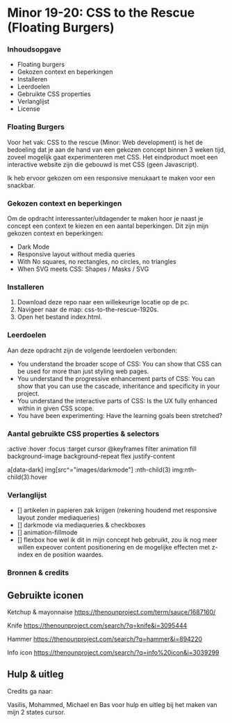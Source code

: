# Minor 19-20: CSS to the Rescue (Floating Burgers)

<!-- ![Trivia app screenshot](https://raw.githubusercontent.com/randy554/web-app-from-scratch-1920/master/images/Trivia%20app.png) -->

### Inhoudsopgave

- Floating burgers
- Gekozen context en beperkingen
- Installeren
- Leerdoelen
- Gebruikte CSS properties
- Verlanglijst
- License

### Floating Burgers
Voor het vak: CSS to the rescue (Minor: Web development) is het de bedoeling dat je aan de hand van een gekozen concept binnen
3 weken tijd, zoveel mogelijk gaat experimenteren met CSS. Het eindproduct moet een interactive website zijn die gebouwd is met
CSS (geen Javascript).

Ik heb ervoor gekozen om een responsive menukaart te maken voor een snackbar.

### Gekozen context en beperkingen

Om de opdracht interessanter/uitdagender te maken hoor je naast je concept een context te kiezen en een aantal beperkingen. Dit zijn
mijn gekozen context en beperkingen:

- Dark Mode
- Responsive layout without media queries
- With No squares, no rectangles, no circles, no triangles
- When SVG meets CSS: Shapes / Masks / SVG


### Installeren


1. Download deze repo naar een willekeurige locatie op de pc.
2. Navigeer naar de map: css-to-the-rescue-1920s.
3. Open het bestand index.html.

### Leerdoelen

Aan deze opdracht zijn de volgende leerdoelen verbonden:

- You understand the broader scope of CSS: You can show that CSS can be used for more than just styling web pages.
- You understand the progressive enhancement parts of CSS: You can show that you can use the cascade, inheritance and specificity in your project.
- You understand the interactive parts of CSS: Is the UX fully enhanced within in given CSS scope.
- You have been experimenting: Have the learning goals been stretched?

### Aantal gebruikte CSS properties & selectors

  :active
  :hover
  :focus
  :target
  cursor
  @keyframes
  filter
  animation
  fill
  background-image
  background-repeat
  flex
  justify-content


  a[data-dark]
  img[src^="images/darkmode"]
  :nth-child(3)
  img:nth-child(3):hover


### Verlanglijst
- [] artikelen in papieren zak krijgen (rekening houdend met responsive layout zonder mediaqueries)
- [] darkmode via mediaqueries & checkboxes
- [] animation-fillmode
- [] flexbox hoe wel ik dit in mijn concept heb gebruikt, zou ik nog meer willen expeover content positionering
en de mogelijke effecten met z-index en de position waardes.


### Bronnen & credits


## Gebruikte iconen

Ketchup & mayonnaise
https://thenounproject.com/term/sauce/1687160/

Knife
https://thenounproject.com/search/?q=knife&i=3095444

Hammer
https://thenounproject.com/search/?q=hammer&i=894220

Info icon
https://thenounproject.com/search/?q=info%20icon&i=3039299


## Hulp & uitleg

Credits ga naar:

Vasilis, Mohammed, Michael en Bas voor hulp en uitleg bij het maken van mijn 2 states cursor.
